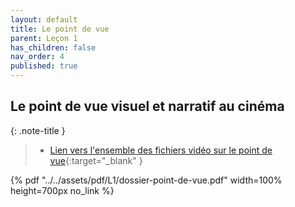 ```yaml
---
layout: default
title: Le point de vue
parent: Leçon 1
has_children: false
nav_order: 4
published: true
---
```


## Le point de vue visuel et narratif au cinéma

{: .note-title }
> - [Lien vers l'ensemble des fichiers vidéo sur le point de vue](https://drive.google.com/drive/folders/1GXuXgEHSUzM11grNu-Zh-3Te7FV8hrst?usp=drive_link){:target="_blank" }

{% pdf "../../assets/pdf/L1/dossier-point-de-vue.pdf" width=100% height=700px no_link %}